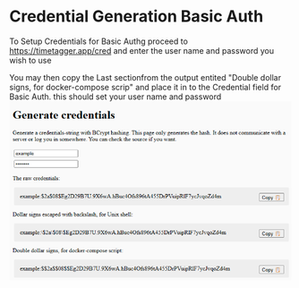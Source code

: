 # Credential Generation Basic Auth
  
To Setup Credentials for Basic Authg proceed to <https://timetagger.app/cred> and enter the user name and password you wish to use  
  
You may then copy the Last sectionfrom the output entited "Double dollar signs, for docker-compose scrip" and place it in to the Credential field for Basic Auth. this should set your user name and password  
![Example](./img/image.png)
